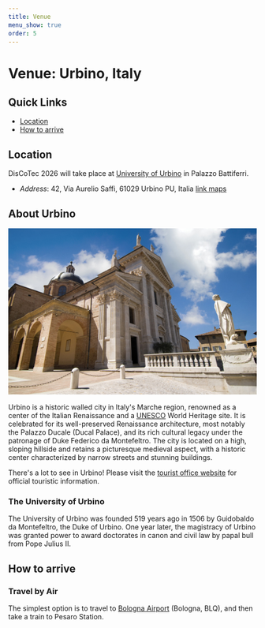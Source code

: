 ```yaml
---
title: Venue
menu_show: true
order: 5
---
```


# Venue: Urbino, Italy

## Quick Links
* [Location](#location)
* [How to arrive](#how-to-arrive)

## Location
DisCoTec 2026 will take place at [University of Urbino](https://www.uniurb.it/international) in Palazzo Battiferri.

* *Address*: 42, Via Aurelio Saffi, 61029 Urbino PU, Italia [link maps](https://maps.app.goo.gl/nrSmhew6beZW42nv7)





## About Urbino

![Photo of the city, Urbino](/2026/venue/duomo.jpg)

Urbino is a historic walled city in Italy's Marche region, renowned as a center of the Italian Renaissance and a [UNESCO](https://whc.unesco.org/en/list/828/) World Heritage site. It is celebrated for its well-preserved Renaissance architecture, most notably the Palazzo Ducale (Ducal Palace), and its rich cultural legacy under the patronage of Duke Federico da Montefeltro. The city is located on a high, sloping hillside and retains a picturesque medieval aspect, with a historic center characterized by narrow streets and stunning buildings. 


There's a lot to see in Urbino! Please visit the [tourist office website](https://www.vieniaurbino.it/?lang=en) for official touristic information.

### The University of Urbino

The University of Urbino was founded 519 years ago in 1506 by Guidobaldo da Montefeltro, the Duke of Urbino. One year later, the magistracy of Urbino was granted power to award doctorates in canon and civil law by papal bull from Pope Julius II.


## How to arrive



### Travel by Air

The simplest option is to travel to [Bologna Airport]([https://www.lille.aeroport.fr/home/](https://www.bologna-airport.it/en/welcome-to-bologna-airport/?idC=62175)) (Bologna, BLQ), and then take a train to Pesaro Station.


